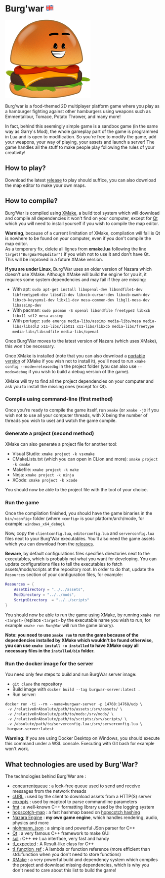# Burg'war [![GB flag](.github/images/greatbritainflag.png)](README_en.md)

![Iconic Burgwar burger](.github/images/burger.png)

Burg'war is a food-themed 2D multiplayer platform game where you play as a hamburger fighting against other hamburgers using weapons such as Emmentalibur, Tomace, Potato Thrower, and many more!

In fact, behind this seemingly simple game is a sandbox game (in the same way as Garry's Mod), the whole gameplay part of the game is programmed in Lua and is open to modification. 
So you're free to modify the game, add your weapons, your way of playing, your assets and launch a server! The game handles all the stuff to make people play following the rules of your creativity!

## How to play?

Download the latest [release](https://github.com/DigitalPulseSoftware/BurgWar/releases) to play should suffice, you can also download the map editor to make your own maps.

## How to compile?

Burg'War is compiled using [XMake](https://xmake.io), a build tool system which will download and compile all dependencies it won't find on your computer, except for [Qt](https://www.qt.io) which you will need to install yourself if you wish to compile the map editor.

**Warning**, because of a current limitation of XMake, compilation will fail is Qt is nowhere to be found on your computer, even if you don't compile the map editor.  
As a temporary fix, delete all lignes from **xmake.lua** following the line `target("BurgWarMapEditor")` if you wish not to use it and don't have Qt.  
This will be improved in a future XMake version.

**If you are under Linux**, Burg'War uses an older version of Nazara which doesn't use XMake. Although XMake will build the engine for you it, it requires some system dependencies and may fail if they are missing:
* With apt: `sudo apt-get install libopenal-dev libsndfile1-dev libfreetype6-dev libsdl2-dev libxcb-cursor-dev libxcb-ewmh-dev libxcb-keysyms1-dev libx11-dev mesa-common-dev libgl1-mesa-dev libassimp-dev`
* With pacman: `sudo pacman -S openal libsndfile freetype2 libxcb libx11 sdl2 mesa assimp`
* With portage: `sudo emerge media-libs/assimp media-libs/mesa media-libs/libsdl2 x11-libs/libX11 x11-libs/libxcb media-libs/freetype media-libs/libsndfile media-libs/openal`

Once Burg'War moves to the latest version of Nazara (which uses XMake), this won't be necessary.

Once XMake is installed (note that you can also download a [portable version](https://github.com/xmake-io/xmake/releases) of XMake if you wish not to install it), you'll need to run `xmake config --mode=releasedbg` in the project folder (you can also use `--mode=debug` if you wish to build a debug version of the game).

XMake will try to find all the project dependencies on your computer and ask you to install the missing ones (except for Qt).

### Compile using command-line (first method)

Once you're ready to compile the game itself, run `xmake` (or `xmake -jX` if you wish not to use all your computer threads, with X being the number of threads you wish to use) and watch the game compile.

### Generate a project (second method)

XMake can also generate a project file for another tool:
- Visual Studio: `xmake project -k vsxmake`
- CMakeLists.txt (which you can open in CLion and more): `xmake project -k cmake`
- Makefile: `xmake project -k make`
- Ninja: `xmake project -k ninja`
- XCode: `xmake project -k xcode`

You should now be able to the project file with the tool of your choice.

### Run the game

Once the compilation finished, you should have the game binaries in the `bin/<config>` folder (where `<config>` is your platform/arch/mode, for example: `windows_x64_debug`).

Now, copy the `clientconfig.lua`, `editorconfig.lua` and `serverconfig.lua` files next to your Burg'War executables. You'll also need the game assets which you can download from the [releases](https://github.com/DigitalPulseSoftware/BurgWar/releases).

**Beware**, by default configurations files specifies directories next to the executables, which is probably not what you want for developing. You can update configurations files to tell the executables to fetch assets/mods/scripts at the repository root. In order to do that, update the `Resources` section of your configuration files, for example:
```lua
Resources = {
	AssetDirectory = "../../assets",
	ModDirectory = "../../mods",
	ScriptDirectory  = "../../scripts"
}
```

You should now be able to run the game using XMake, by running `xmake run <target>` (replace `<target>` by the executable name you wish to run, for example `xmake run BurgWar` will run the game binary).

**Note: you need to use `xmake run` to run the game because of the dependencies installed by XMake which wouldn't be found otherwise, you can use `xmake install -o installed` to have XMake copy all necessary files in the `installed/bin` folder.**

### Run the docker image for the server

You need only few steps to build and run BurgWar server image:
- `git clone` the repository
- Build image with `docker build --tag burgwar-server:latest .`
- Run server:
```
docker run -ti --rm --name=burgwar-server -p 14768:14768/udp \
 -v /relativeOrAbsolute/path/to/assets:/srv/assets/ \
 -v /relativeOrAbsolute/path/to/mods:/srv/mods/ \
 -v /relativeOrAbsolute/path/to/scripts:/srv/scripts/ \
 -v /absolute/path/to/serverconfig.lua:/srv/serverconfig.lua \
 burgwar-server:latest
```

**Warning:** If you are using Docker Desktop on Windows, you should execute this command under a WSL console. Executing with Git bash for example won't work.

## What technologies are used by Burg'War?

The technologies behind Burg'War are :
- [concurrentqueue](https://github.com/cameron314/concurrentqueue) : a lock-free queue used to send and receive messages from the network threads
- [cURL](https://curl.haxx.se/) : used by the client to download assets from a HTTP(S) server
- [cxxopts](https://github.com/jarro2783/cxxopts) : used by maptool to parse commandline parameters
- [fmt](https://github.com/fmtlib/fmt) : a well-known C++ formatting library used by the logging system
- [hopscotch-map](https://github.com/Tessil/hopscotch-map) : a fast hashmap based on [hopscotch hashing](https://en.wikipedia.org/wiki/Hopscotch_hashing)
- [Nazara Engine](https://github.com/DigitalPulseSoftware/NazaraEngine) : **my own game engine**, which handles rendering, audio, physics and more
- [nlohmann_json](https://json.nlohmann.me) : a simple and powerful JSon parser for C++
- [Qt](https://www.qt.io) : a very famous C++ framework to make GUI
- [sol](https://github.com/ThePhD/sol2) : C++ <=> Lua interface, very fast and handy
- [tl_expected](https://github.com/TartanLlama/expected) : A Result-like class for C++
- [tl_function_ref](https://github.com/TartanLlama/function_ref) : A lambda or function reference (more efficient than std::function when you don't need to store functions)
- [XMake](https://xmake.io) : a very powerful build and dependency system which compiles the project and download missing dependencies, which is why you don't need to care about this list to build the game!
